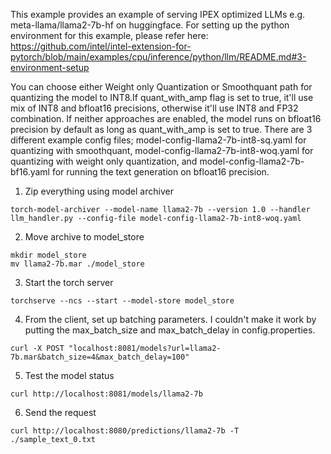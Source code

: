This example provides an example of serving IPEX optimized LLMs e.g. meta-llama/llama2-7b-hf on huggingface. For setting up the python environment for this example, please refer here: https://github.com/intel/intel-extension-for-pytorch/blob/main/examples/cpu/inference/python/llm/README.md#3-environment-setup 

You can choose either Weight only Quantization or Smoothquant path for quantizing the model to INT8.If quant_with_amp flag is set to true, it'll use mix of INT8 and bfloat16 precisions, otherwise it'll use INT8 and FP32 combination. If neither approaches are enabled, the model runs on bfloat16 precision by default as long as quant_with_amp is set to true. 
There are 3 different example config files; model-config-llama2-7b-int8-sq.yaml for quantizing with smoothquant,  model-config-llama2-7b-int8-woq.yaml for quantizing with weight only quantization, and  model-config-llama2-7b-bf16.yaml for running the text generation on bfloat16 precision.

1. Zip everything using model archiver
```
torch-model-archiver --model-name llama2-7b --version 1.0 --handler llm_handler.py --config-file model-config-llama2-7b-int8-woq.yaml 
```

2. Move archive to model_store
```
mkdir model_store
mv llama2-7b.mar ./model_store
```

3. Start the torch server 
```
torchserve --ncs --start --model-store model_store
```

4. From the client, set up batching parameters. I couldn't make it work by putting the max_batch_size and max_batch_delay in config.properties. 
```
curl -X POST "localhost:8081/models?url=llama2-7b.mar&batch_size=4&max_batch_delay=100"
```

5. Test the model status 
```
curl http://localhost:8081/models/llama2-7b
```

6. Send the request
```
curl http://localhost:8080/predictions/llama2-7b -T ./sample_text_0.txt
```
